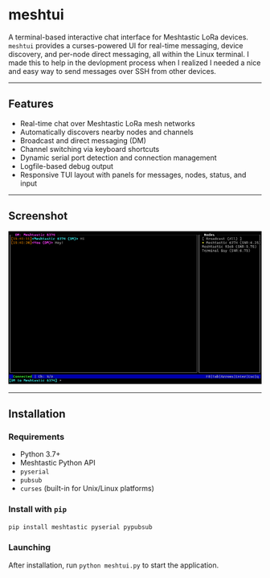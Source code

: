 # meshtui

A terminal-based interactive chat interface for Meshtastic LoRa devices. `meshtui` provides a curses-powered UI for real-time messaging, device discovery, and per-node direct messaging, all within the Linux terminal. I made this to help in the devlopment process when I realized I needed a nice and easy way to send messages over SSH from other devices.

---

## Features

- Real-time chat over Meshtastic LoRa mesh networks
- Automatically discovers nearby nodes and channels
- Broadcast and direct messaging (DM)
- Channel switching via keyboard shortcuts
- Dynamic serial port detection and connection management
- Logfile-based debug output
- Responsive TUI layout with panels for messages, nodes, status, and input

---

## Screenshot

![Screenshot](screenshots/meshtui-preview.png)

---

## Installation

### Requirements

- Python 3.7+
- Meshtastic Python API
- `pyserial`
- `pubsub`
- `curses` (built-in for Unix/Linux platforms)

### Install with `pip`

```bash
pip install meshtastic pyserial pypubsub
```

### Launching

After installation, run `python meshtui.py` to start the application.
